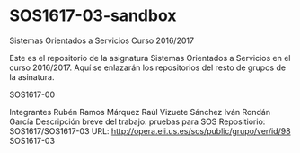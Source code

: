 # SOS1617-03-sandbox

Sistemas Orientados a Servicios Curso 2016/2017

Este es el repositorio de la asignatura Sistemas Orientados a Servicios en el curso 2016/2017. Aquí se enlazarán los repositorios del resto de grupos de la asinatura.

SOS1617-00

Integrantes
Rubén Ramos Márquez
Raúl Vizuete Sánchez
Iván Rondán García
Descripción breve del trabajo: pruebas para SOS
Repositiorio: SOS1617/SOS1617-03
URL: http://opera.eii.us.es/sos/public/grupo/ver/id/98
SOS1617-03